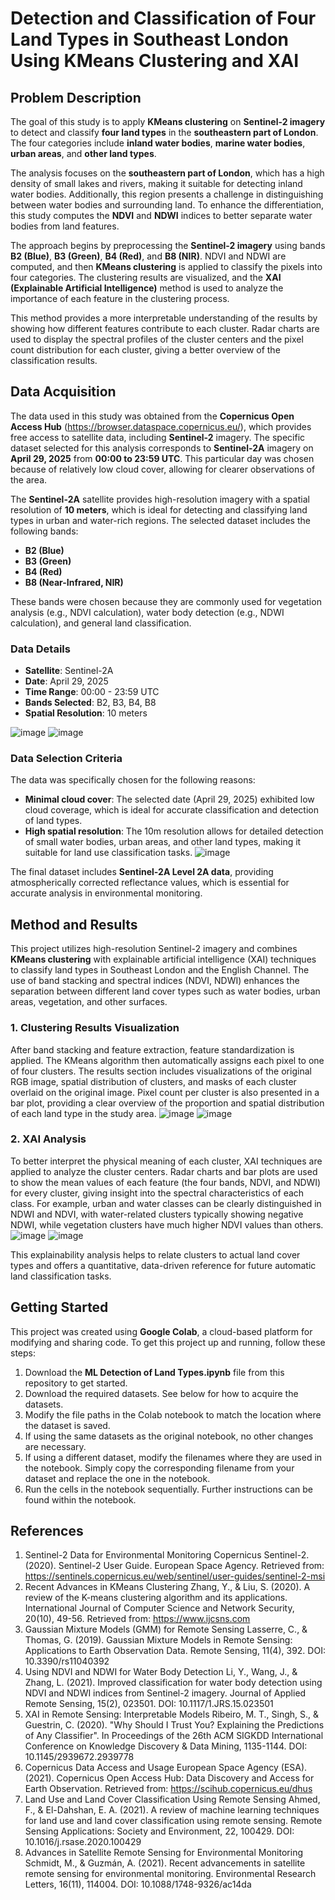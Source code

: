 # Detection and Classification of Four Land Types in Southeast London Using KMeans Clustering and XAI

## Problem Description

The goal of this study is to apply **KMeans clustering** on **Sentinel-2 imagery** to detect and classify **four land types** in the **southeastern part of London**. The four categories include **inland water bodies**, **marine water bodies**, **urban areas**, and **other land types**. 

The analysis focuses on the **southeastern part of London**, which has a high density of small lakes and rivers, making it suitable for detecting inland water bodies. Additionally, this region presents a challenge in distinguishing between water bodies and surrounding land. To enhance the differentiation, this study computes the **NDVI** and **NDWI** indices to better separate water bodies from land features.

The approach begins by preprocessing the **Sentinel-2 imagery** using bands **B2 (Blue)**, **B3 (Green)**, **B4 (Red)**, and **B8 (NIR)**. NDVI and NDWI are computed, and then **KMeans clustering** is applied to classify the pixels into four categories. The clustering results are visualized, and the **XAI (Explainable Artificial Intelligence)** method is used to analyze the importance of each feature in the clustering process.

This method provides a more interpretable understanding of the results by showing how different features contribute to each cluster. Radar charts are used to display the spectral profiles of the cluster centers and the pixel count distribution for each cluster, giving a better overview of the classification results.

## Data Acquisition

The data used in this study was obtained from the **Copernicus Open Access Hub** (https://browser.dataspace.copernicus.eu/), which provides free access to satellite data, including **Sentinel-2** imagery. The specific dataset selected for this analysis corresponds to **Sentinel-2A** imagery on **April 29, 2025** from **00:00 to 23:59 UTC**. This particular day was chosen because of relatively low cloud cover, allowing for clearer observations of the area.

The **Sentinel-2A** satellite provides high-resolution imagery with a spatial resolution of **10 meters**, which is ideal for detecting and classifying land types in urban and water-rich regions. The selected dataset includes the following bands:

- **B2 (Blue)**
- **B3 (Green)**
- **B4 (Red)**
- **B8 (Near-Infrared, NIR)**

These bands were chosen because they are commonly used for vegetation analysis (e.g., NDVI calculation), water body detection (e.g., NDWI calculation), and general land classification.

### Data Details

- **Satellite**: Sentinel-2A
- **Date**: April 29, 2025
- **Time Range**: 00:00 - 23:59 UTC
- **Bands Selected**: B2, B3, B4, B8
- **Spatial Resolution**: 10 meters

![image](https://github.com/user-attachments/assets/01f9666e-517d-4053-a80e-8c95a92907b5)
![image](https://github.com/user-attachments/assets/bb52d327-ca33-4bb5-a3f0-5e1a60efacef)


### Data Selection Criteria

The data was specifically chosen for the following reasons:
- **Minimal cloud cover**: The selected date (April 29, 2025) exhibited low cloud coverage, which is ideal for accurate classification and detection of land types.
- **High spatial resolution**: The 10m resolution allows for detailed detection of small water bodies, urban areas, and other land types, making it suitable for land use classification tasks.
![image](https://github.com/user-attachments/assets/61927fc3-d1ab-4180-b4cb-238dad10f4fd)

The final dataset includes **Sentinel-2A Level 2A data**, providing atmospherically corrected reflectance values, which is essential for accurate analysis in environmental monitoring.

## Method and Results

This project utilizes high-resolution Sentinel-2 imagery and combines **KMeans clustering** with explainable artificial intelligence (XAI) techniques to classify land types in Southeast London and the English Channel. The use of band stacking and spectral indices (NDVI, NDWI) enhances the separation between different land cover types such as water bodies, urban areas, vegetation, and other surfaces.
### 1. Clustering Results Visualization

After band stacking and feature extraction, feature standardization is applied. The KMeans algorithm then automatically assigns each pixel to one of four clusters. The results section includes visualizations of the original RGB image, spatial distribution of clusters, and masks of each cluster overlaid on the original image. Pixel count per cluster is also presented in a bar plot, providing a clear overview of the proportion and spatial distribution of each land type in the study area.
![image](https://github.com/user-attachments/assets/007bc430-451f-42c8-9b55-126e0cf186b6)
![image](https://github.com/user-attachments/assets/deef2ade-0a57-4d79-aec5-e169baccffa6)

### 2. XAI Analysis

To better interpret the physical meaning of each cluster, XAI techniques are applied to analyze the cluster centers. Radar charts and bar plots are used to show the mean values of each feature (the four bands, NDVI, and NDWI) for every cluster, giving insight into the spectral characteristics of each class. For example, urban and water classes can be clearly distinguished in NDWI and NDVI, with water-related clusters typically showing negative NDWI, while vegetation clusters have much higher NDVI values than others.
![image](https://github.com/user-attachments/assets/40f9f2cc-d1e5-47f9-9b46-0b816d478ef8)
![image](https://github.com/user-attachments/assets/6a0cab8b-6af9-4609-9e94-bc64c59d26e6)

This explainability analysis helps to relate clusters to actual land cover types and offers a quantitative, data-driven reference for future automatic land classification tasks.

## Getting Started

This project was created using **Google Colab**, a cloud-based platform for modifying and sharing code. To get this project up and running, follow these steps:

1. Download the **ML Detection of Land Types.ipynb** file from this repository to get started.
2. Download the required datasets. See below for how to acquire the datasets.
3. Modify the file paths in the Colab notebook to match the location where the dataset is saved.
4. If using the same datasets as the original notebook, no other changes are necessary.
5. If using a different dataset, modify the filenames where they are used in the notebook. Simply copy the corresponding filename from your dataset and replace the one in the notebook.
6. Run the cells in the notebook sequentially. Further instructions can be found within the notebook.

## References
1. Sentinel-2 Data for Environmental Monitoring
Copernicus Sentinel-2. (2020). Sentinel-2 User Guide. European Space Agency.
Retrieved from: https://sentinels.copernicus.eu/web/sentinel/user-guides/sentinel-2-msi
2. Recent Advances in KMeans Clustering
Zhang, Y., & Liu, S. (2020). A review of the K-means clustering algorithm and its applications. International Journal of Computer Science and Network Security, 20(10), 49-56.
Retrieved from: https://www.ijcsns.com
3. Gaussian Mixture Models (GMM) for Remote Sensing
Lasserre, C., & Thomas, G. (2019). Gaussian Mixture Models in Remote Sensing: Applications to Earth Observation Data. Remote Sensing, 11(4), 392.
DOI: 10.3390/rs11040392
4. Using NDVI and NDWI for Water Body Detection
Li, Y., Wang, J., & Zhang, L. (2021). Improved classification for water body detection using NDVI and NDWI indices from Sentinel-2 imagery. Journal of Applied Remote Sensing, 15(2), 023501.
DOI: 10.1117/1.JRS.15.023501
5. XAI in Remote Sensing: Interpretable Models
Ribeiro, M. T., Singh, S., & Guestrin, C. (2020). "Why Should I Trust You? Explaining the Predictions of Any Classifier". In Proceedings of the 26th ACM SIGKDD International Conference on Knowledge Discovery & Data Mining, 1135-1144.
DOI: 10.1145/2939672.2939778
6. Copernicus Data Access and Usage
European Space Agency (ESA). (2021). Copernicus Open Access Hub: Data Discovery and Access for Earth Observation.
Retrieved from: https://scihub.copernicus.eu/dhus
7. Land Use and Land Cover Classification Using Remote Sensing
Ahmed, F., & El-Dahshan, E. A. (2021). A review of machine learning techniques for land use and land cover classification using remote sensing. Remote Sensing Applications: Society and Environment, 22, 100429.
DOI: 10.1016/j.rsase.2020.100429
8. Advances in Satellite Remote Sensing for Environmental Monitoring
Schmidt, M., & Guzmán, A. (2021). Recent advancements in satellite remote sensing for environmental monitoring. Environmental Research Letters, 16(11), 114004.
DOI: 10.1088/1748-9326/ac14da

